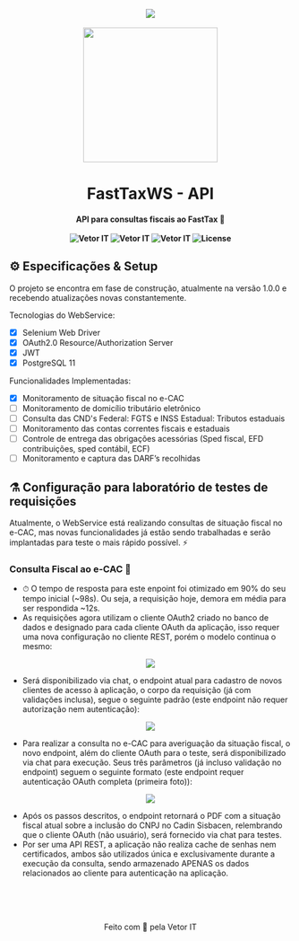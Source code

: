 
<p align="center">
<img src="http://vetorit.com.br/images/logo-vetor-b-01.png" align="center"/>
<br/>
<br/>
<img src="https://www.zema.com/file/general/logo-zema-azul.png" width="240" align="center"/>
</p>

<h1 align="center">
  FastTaxWS - API
</h1> 


<h4 align="center">
	API para consultas fiscais ao FastTax 🚀
	<br />
	<br />
	<img src="https://img.shields.io/badge/Current Version-1.0.0.Latest-%238257E6.svg" alt="Vetor IT" />
	<img src="https://img.shields.io/badge/Stable-%238257E6.svg" alt="Vetor IT" />
	<img src="https://img.shields.io/badge/Company-Vetor IT-%238257E6.svg" alt="Vetor IT" />
	<img alt="License" src="https://img.shields.io/badge/License-MIT-%238257E6">
</h4>

## ⚙️ Especificações & Setup
O projeto se encontra em fase de construção, atualmente na versão 1.0.0 e recebendo atualizações novas constantemente.

Tecnologias do WebService:

- [X] Selenium Web Driver
- [X] OAuth2.0 Resource/Authorization Server
- [X] JWT
- [X] PostgreSQL 11

Funcionalidades Implementadas:

- [X] Monitoramento de situação fiscal no e-CAC
- [ ] Monitoramento de domicílio tributário eletrônico
- [ ] Consulta das CND's
Federal: FGTS e INSS
Estadual: Tributos estaduais
- [ ] Monitoramento das contas correntes fiscais e estaduais
- [ ] Controle de entrega das obrigações acessórias (Sped fiscal, EFD contribuições, sped contábil, ECF)
- [ ] Monitoramento e captura das DARF’s recolhidas

## ⚗️ Configuração para laboratório de testes de requisições
Atualmente, o WebService está realizando consultas de situação fiscal no e-CAC, mas novas funcionalidades já estão sendo trabalhadas e serão implantadas para teste o mais rápido possível. ⚡️

### Consulta Fiscal ao e-CAC 🧾
- ⏱ O tempo de resposta para este enpoint foi otimizado em 90% do seu tempo inicial (~98s). Ou seja, a requisição hoje, demora em média para ser respondida ~12s.
- As requisições agora utilizam o cliente OAuth2 criado no banco de dados e designado para cada cliente OAuth da aplicação, isso requer uma nova configuração no cliente REST, porém o modelo continua o mesmo:

<p align="center">
  <img src="https://user-images.githubusercontent.com/53920696/116194945-ec89de00-a707-11eb-8e36-90c47e645ec6.png">
</p>

- Será disponibilizado via chat, o endpoint atual para cadastro de novos clientes de acesso à aplicação, o corpo da requisição (já com validações inclusa), segue o seguinte padrão (este endpoint não requer autorização nem autenticação):

<p align="center">
  <img src="https://user-images.githubusercontent.com/53920696/116196969-85215d80-a70a-11eb-9aae-1f6b7adbc180.png">
</p>

- Para realizar a consulta no e-CAC para averiguação da situação fiscal, o novo endpoint, além do cliente OAuth para o teste, será disponibilizado via chat para execução. Seus três parâmetros (já incluso validação no endpoint) seguem o seguinte formato (este endpoint requer autenticação OAuth completa (primeira foto)):

<p align="center">
  <img src="https://user-images.githubusercontent.com/53920696/116196111-78e8d080-a709-11eb-84c4-c6fe3b5f4428.png">
</p>

- Após os passos descritos, o endpoint retornará o PDF com a situação fiscal atual sobre a inclusão do CNPJ no Cadin Sisbacen, relembrando que o cliente OAuth (não usuário), será fornecido via chat para testes.
- Por ser uma API REST, a aplicação não realiza cache de senhas nem certificados, ambos são utilizados única e exclusivamente durante a execução da consulta, sendo armazenado APENAS os dados relacionados ao cliente para autenticação na aplicação.

<br>
<br>
<br>
<p align="center">
  Feito com 🧡 pela Vetor IT
</p>

